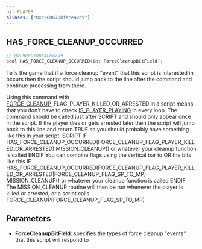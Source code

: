 ```yaml
---
ns: PLAYER
aliases: ["0xc968670bface42d9"]
---
```

## HAS_FORCE_CLEANUP_OCCURRED

```c
// 0xC968670BFACE42D9
bool HAS_FORCE_CLEANUP_OCCURRED(int ForceCleanupBitField);
```

Tells the game that if a force cleanup "event" that this script is interested in occurs then the script should jump back to the line after the command and continue processing from there.

Using this command with [FORCE_CLEANUP](#_0xBC8983F38F78ED51)_FLAG_PLAYER_KILLED_OR_ARRESTED in a script means that you don't have to check [IS_PLAYER_PLAYING](#_0x5E9564D8246B909A) in every loop. The command should be called just after SCRIPT and should only appear once in the script. If the player dies or gets arrested later then the script will jump back to this line and return TRUE so you should probably have something like this in your script. SCRIPT IF HAS_FORCE_CLEANUP_OCCURRED(FORCE_CLEANUP_FLAG_PLAYER_KILLED_OR_ARRESTED) MISSION_CLEANUP() or whatever your cleanup function is called ENDIF You can combine flags using the vertical bar to OR the bits like this IF HAS_FORCE_CLEANUP_OCCURRED(FORCE_CLEANUP_FLAG_PLAYER_KILLED_OR_ARRESTED|FORCE_CLEANUP_FLAG_SP_TO_MP) MISSION_CLEANUP() or whatever your cleanup function is called ENDIF The MISSION_CLEANUP routine will then be run whenever the player is killed or arrested, or a script calls FORCE_CLEANUP(FORCE_CLEANUP_FLAG_SP_TO_MP)


## Parameters
* **ForceCleanupBitField**: specifies the types of force cleanup "events" that this script will respond to
